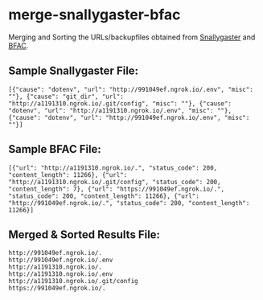 # merge-snallygaster-bfac

Merging and Sorting the URLs/backupfiles obtained from [Snallygaster](https://github.com/hannob/snallygaster) and [BFAC](https://github.com/mazen160/bfac).

## Sample Snallygaster File:
```
[{"cause": "dotenv", "url": "http://991049ef.ngrok.io/.env", "misc": ""}, {"cause": "git_dir", "url": "http://a1191310.ngrok.io/.git/config", "misc": ""}, {"cause": "dotenv", "url": "http://a1191310.ngrok.io/.env", "misc": ""},{"cause": "dotenv", "url": "http://991049ef.ngrok.io/.env", "misc": ""}]
```

## Sample BFAC File:
```
[{"url": "http://a1191310.ngrok.io/.", "status_code": 200, "content_length": 11266}, {"url": "http://a1191310.ngrok.io/.git/config", "status_code": 200, "content_length": 7}, {"url": "https://991049ef.ngrok.io/.", "status_code": 200, "content_length": 11266}, {"url": "http://991049ef.ngrok.io/.", "status_code": 200, "content_length": 11266}]
```

## Merged & Sorted Results File:
```
http://991049ef.ngrok.io/.
http://991049ef.ngrok.io/.env
http://a1191310.ngrok.io/.
http://a1191310.ngrok.io/.env
http://a1191310.ngrok.io/.git/config
https://991049ef.ngrok.io/.
```
